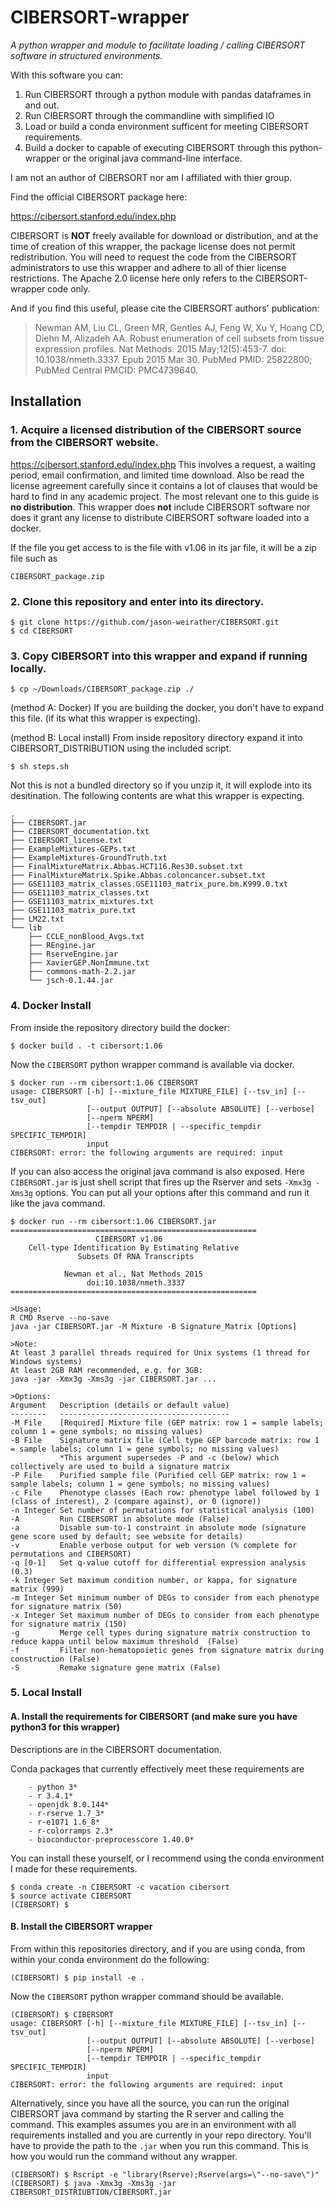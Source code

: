 # CIBERSORT-wrapper

*A python wrapper and module to facilitate loading / calling CIBERSORT software in structured environments.*

With this software you can:

1. Run CIBERSORT through a python module with pandas dataframes in and out.
2. Run CIBERSORT through the commandline with simplified IO
3. Load or build a conda environment sufficent for meeting CIBERSORT requirements.
4. Build a docker to capable of executing CIBERSORT through this python-wrapper or the original java command-line interface.

I am not an author of CIBERSORT nor am I affiliated with thier group.

Find the official CIBERSORT package here:

https://cibersort.stanford.edu/index.php

CIBERSORT is **NOT** freely available for download or distribution, and at the time of creation of this wrapper, the package license does not permit redistribution. You will need to request the code from the CIBERSORT administrators to use this wrapper and adhere to all of thier license restrictions. The Apache 2.0 license here only refers to the CIBERSORT-wrapper code only.

And if you find this useful, please cite the CIBERSORT authors' publication:

> Newman AM, Liu CL, Green MR, Gentles AJ, Feng W, Xu Y, Hoang CD, Diehn M,
> Alizadeh AA. Robust enumeration of cell subsets from tissue expression profiles. 
> Nat Methods. 2015 May;12(5):453-7. doi: 10.1038/nmeth.3337. Epub 2015 Mar 30.
> PubMed PMID: 25822800; PubMed Central PMCID: PMC4739640.

## Installation

### 1. Acquire a licensed distribution of the CIBERSORT source from the CIBERSORT website.

https://cibersort.stanford.edu/index.php This involves a request, a waiting period, email confirmation, and limited time download.  Also be read the license agreement carefully since it contains a lot of clauses that would be hard to find in any academic project.  The most relevant one to this guide is **no distribution**.  This wrapper does **not** include CIBERSORT software nor does it grant any license to distribute CIBERSORT software loaded into a docker.

If the file you get access to is the file with v1.06 in its jar file, it will be a zip file such as

`CIBERSORT_package.zip`


### 2. Clone this repository and enter into its directory.

```
$ git clone https://github.com/jason-weirather/CIBERSORT.git
$ cd CIBERSORT
```

### 3. Copy CIBERSORT into this wrapper and expand if running locally.

```
$ cp ~/Downloads/CIBERSORT_package.zip ./
````

(method A: Docker) If you are building the docker, you don't have to expand this file.  (if its what this wrapper is expecting).

(method B: Local install) From inside repository directory expand it into CIBERSORT_DISTRIBUTION using the included script.

```
$ sh steps.sh
```

Not this is not a bundled directory so if you unzip it, it will explode into its desitination. The following contents are what this wrapper is expecting.

```
.
├── CIBERSORT.jar
├── CIBERSORT_documentation.txt
├── CIBERSORT_license.txt
├── ExampleMixtures-GEPs.txt
├── ExampleMixtures-GroundTruth.txt
├── FinalMixtureMatrix.Abbas.HCT116.Res30.subset.txt
├── FinalMixtureMatrix.Spike.Abbas.coloncancer.subset.txt
├── GSE11103_matrix_classes.GSE11103_matrix_pure.bm.K999.0.txt
├── GSE11103_matrix_classes.txt
├── GSE11103_matrix_mixtures.txt
├── GSE11103_matrix_pure.txt
├── LM22.txt
└── lib
    ├── CCLE_nonBlood_Avgs.txt
    ├── REngine.jar
    ├── RserveEngine.jar
    ├── XavierGEP.NonImmune.txt
    ├── commons-math-2.2.jar
    └── jsch-0.1.44.jar
```

### 4. Docker Install

From inside the repository directory build the docker:

```
$ docker build . -t cibersort:1.06
```

Now the `CIBERSORT` python wrapper command is available via docker.
```
$ docker run --rm cibersort:1.06 CIBERSORT
usage: CIBERSORT [-h] [--mixture_file MIXTURE_FILE] [--tsv_in] [--tsv_out]
                 [--output OUTPUT] [--absolute ABSOLUTE] [--verbose]
                 [--nperm NPERM]
                 [--tempdir TEMPDIR | --specific_tempdir SPECIFIC_TEMPDIR]
                 input
CIBERSORT: error: the following arguments are required: input
```

If you can also access the original java command is also exposed. Here `CIBERSORT.jar` is just shell script that fires up the Rserver and sets `-Xmx3g -Xms3g` options.  You can put all your options after this command and run it like the java command.
```
$ docker run --rm cibersort:1.06 CIBERSORT.jar
=======================================================
                   CIBERSORT v1.06
    Cell-type Identification By Estimating Relative
               Subsets Of RNA Transcripts

            Newman et al., Nat Methods 2015
                 doi:10.1038/nmeth.3337
=======================================================

>Usage:
R CMD Rserve --no-save
java -jar CIBERSORT.jar -M Mixture -B Signature_Matrix [Options]

>Note:
At least 3 parallel threads required for Unix systems (1 thread for Windows systems)
At least 2GB RAM recommended, e.g. for 3GB:
java -jar -Xmx3g -Xms3g -jar CIBERSORT.jar ...

>Options:
Argument   Description (details or default value)
--------   --------------------------------------
-M File    [Required] Mixture file (GEP matrix: row 1 = sample labels; column 1 = gene symbols; no missing values)
-B File    Signature matrix file (Cell type GEP barcode matrix: row 1 = sample labels; column 1 = gene symbols; no missing values)
           *This argument supersedes -P and -c (below) which collectively are used to build a signature matrix
-P File    Purified sample file (Purified cell GEP matrix: row 1 = sample labels; column 1 = gene symbols; no missing values)
-c File    Phenotype classes (Each row: phenotype label followed by 1 (class of interest), 2 (compare against), or 0 (ignore))
-n Integer Set number of permutations for statistical analysis (100)
-A         Run CIBERSORT in absolute mode (False)
-a         Disable sum-to-1 constraint in absolute mode (signature gene score used by default; see website for details)
-v         Enable verbose output for web version (% complete for permutations and CIBERSORT)
-q [0-1]   Set q-value cutoff for differential expression analysis (0.3)
-k Integer Set maximum condition number, or kappa, for signature matrix (999)
-m Integer Set minimum number of DEGs to consider from each phenotype for signature matrix (50)
-x Integer Set maximum number of DEGs to consider from each phenotype for signature matrix (150)
-g         Merge cell types during signature matrix construction to reduce kappa until below maximum threshold  (False)
-f         Filter non-hematopoietic genes from signature matrix during construction (False)
-S         Remake signature gene matrix (False)
```

### 5. Local Install

#### A. Install the requirements for CIBERSORT (and make sure you have python3 for this wrapper)

Descriptions are in the CIBERSORT documentation.

Conda packages that currently effectively meet these requirements are

```
    - python 3*
    - r 3.4.1*
    - openjdk 8.0.144*
    - r-rserve 1.7_3*
    - r-e1071 1.6_8*
    - r-colorramps 2.3*
    - bioconductor-preprocesscore 1.40.0*
```

You can install these yourself, or I recommend using the conda environment I made for these requirements.

```
$ conda create -n CIBERSORT -c vacation cibersort
$ source activate CIBERSORT
(CIBERSORT) $
```

#### B. Install the CIBERSORT wrapper

From within this repositories directory, and if you are using conda, from within your conda environment do the following:

```
(CIBERSORT) $ pip install -e .
```

Now the `CIBERSORT` python wrapper command should be available.

```
(CIBERSORT) $ CIBERSORT
usage: CIBERSORT [-h] [--mixture_file MIXTURE_FILE] [--tsv_in] [--tsv_out]
                 [--output OUTPUT] [--absolute ABSOLUTE] [--verbose]
                 [--nperm NPERM]
                 [--tempdir TEMPDIR | --specific_tempdir SPECIFIC_TEMPDIR]
                 input
CIBERSORT: error: the following arguments are required: input
```

Alternatively, since you have all the source, you can run the original CIBERSORT java command by starting the R server and calling the command. This examples assumes you are in an environment with all requirements installed and you are currently in your repo directory. You'll have to provide the path to the `.jar` when you run this command.  This is how you would run the command without any wrapper.

```
(CIBERSORT) $ Rscript -e "library(Rserve);Rserve(args=\"--no-save\")"
(CIBERSORT) $ java -Xmx3g -Xms3g -jar CIBERSORT_DISTRIUBTION/CIBERSORT.jar
```




